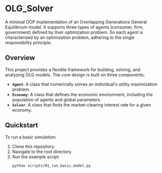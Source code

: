 # OLG_Solver
A minimal OOP implementation of an Overlapping Generations General Equilibrium model. It supports three types of agents (consumer, firm, government) defined by their optimization problem. So each agent is characterized by an optimization problem, adhering to the single responsibility principle.  

## Overview

This project provides a flexible framework for building, solving, and analyzing OLG models. The core design is built on three components:
- **`Agent`**: A class that numerically solves an individual's utility maximization problem.
- **`Economy`**: A class that defines the economic environment, including the population of agents and global parameters.
- **`Solver`**: A class that finds the market-clearing interest rate for a given economy.

## Quickstart

To run a basic simulation:
1. Clone this repository.
2. Navigate to the root directory.
3. Run the example script:
   ```sh
   python scripts/01_run_basic_model.py